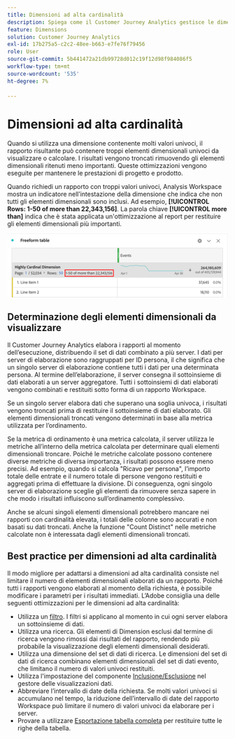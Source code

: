 ```yaml
---
title: Dimensioni ad alta cardinalità
description: Spiega come il Customer Journey Analytics gestisce le dimensioni con molti valori univoci
feature: Dimensions
solution: Customer Journey Analytics
exl-id: 17b275a5-c2c2-48ee-b663-e7fe76f79456
role: User
source-git-commit: 5b441472a21db99728d012c19f12d98f984086f5
workflow-type: tm+mt
source-wordcount: '535'
ht-degree: 7%

---
```


# Dimensioni ad alta cardinalità

Quando si utilizza una dimensione contenente molti valori univoci, il rapporto risultante può contenere troppi elementi dimensionali univoci da visualizzare o calcolare. I risultati vengono troncati rimuovendo gli elementi dimensionali ritenuti meno importanti. Queste ottimizzazioni vengono eseguite per mantenere le prestazioni di progetto e prodotto.

Quando richiedi un rapporto con troppi valori univoci, Analysis Workspace mostra un indicatore nell’intestazione della dimensione che indica che non tutti gli elementi dimensionali sono inclusi. Ad esempio, **[!UICONTROL Rows: 1-50 of more than 22,343,156]**. La parola chiave **[!UICONTROL more than]** indica che è stata applicata un&#39;ottimizzazione al report per restituire gli elementi dimensionali più importanti.

![Tabella a forma libera in Workspace che mostra la parola chiave &quot;più di&quot; per mostrare 1-50 di più di 22.343.156](assets/high-cardinality.png)

## Determinazione degli elementi dimensionali da visualizzare

Il Customer Journey Analytics elabora i rapporti al momento dell’esecuzione, distribuendo il set di dati combinato a più server. I dati per server di elaborazione sono raggruppati per ID persona, il che significa che un singolo server di elaborazione contiene tutti i dati per una determinata persona. Al termine dell’elaborazione, il server consegna il sottoinsieme di dati elaborati a un server aggregatore. Tutti i sottoinsiemi di dati elaborati vengono combinati e restituiti sotto forma di un rapporto Workspace.

Se un singolo server elabora dati che superano una soglia univoca, i risultati vengono troncati prima di restituire il sottoinsieme di dati elaborato. Gli elementi dimensionali troncati vengono determinati in base alla metrica utilizzata per l’ordinamento.

Se la metrica di ordinamento è una metrica calcolata, il server utilizza le metriche all’interno della metrica calcolata per determinare quali elementi dimensionali troncare. Poiché le metriche calcolate possono contenere diverse metriche di diversa importanza, i risultati possono essere meno precisi. Ad esempio, quando si calcola &quot;Ricavo per persona&quot;, l’importo totale delle entrate e il numero totale di persone vengono restituiti e aggregati prima di effettuare la divisione. Di conseguenza, ogni singolo server di elaborazione sceglie gli elementi da rimuovere senza sapere in che modo i risultati influiscono sull’ordinamento complessivo.

Anche se alcuni singoli elementi dimensionali potrebbero mancare nei rapporti con cardinalità elevata, i totali delle colonne sono accurati e non basati su dati troncati. Anche la funzione &quot;Count Distinct&quot; nelle metriche calcolate non è interessata dagli elementi dimensionali troncati.

## Best practice per dimensioni ad alta cardinalità

Il modo migliore per adattarsi a dimensioni ad alta cardinalità consiste nel limitare il numero di elementi dimensionali elaborati da un rapporto. Poiché tutti i rapporti vengono elaborati al momento della richiesta, è possibile modificare i parametri per i risultati immediati. L’Adobe consiglia una delle seguenti ottimizzazioni per le dimensioni ad alta cardinalità:

* Utilizza un [filtro](/help/components/filters/create-filters.md). I filtri si applicano al momento in cui ogni server elabora un sottoinsieme di dati.
* Utilizza una ricerca. Gli elementi di Dimension esclusi dal termine di ricerca vengono rimossi dai risultati del rapporto, rendendo più probabile la visualizzazione degli elementi dimensionali desiderati.
* Utilizza una dimensione del set di dati di ricerca. Le dimensioni del set di dati di ricerca combinano elementi dimensionali del set di dati evento, che limitano il numero di valori univoci restituiti.
* Utilizza l&#39;impostazione del componente [Inclusione/Esclusione](/help/data-views/component-settings/include-exclude-values.md) nel gestore delle visualizzazioni dati.
* Abbreviare l’intervallo di date della richiesta. Se molti valori univoci si accumulano nel tempo, la riduzione dell’intervallo di date del rapporto Workspace può limitare il numero di valori univoci da elaborare per i server.
* Provare a utilizzare [Esportazione tabella completa](/help/analysis-workspace/export/export-cloud.md) per restituire tutte le righe della tabella.
